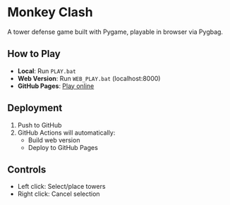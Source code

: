 # Monkey Clash

A tower defense game built with Pygame, playable in browser via Pygbag.

## How to Play

- **Local**: Run `PLAY.bat`
- **Web Version**: Run `WEB_PLAY.bat` (localhost:8000)
- **GitHub Pages**: [Play online](https://[your-username].github.io/[repo-name]/)

## Deployment

1. Push to GitHub
2. GitHub Actions will automatically:
   - Build web version
   - Deploy to GitHub Pages

## Controls
- Left click: Select/place towers
- Right click: Cancel selection

<!-- Deployment update -->

<!-- Improved workflow -->

<!-- Triggering rebuild -->
